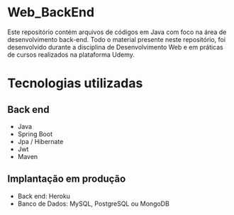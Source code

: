 # Web_BackEnd
Este repositório contém arquivos de códigos em Java com foco na área de desenvolvimento back-end. Todo o material presente neste repositório, foi desenvolvido durante a disciplina de Desenvolvimento Web e em práticas de cursos realizados na plataforma Udemy.

# Tecnologias utilizadas
## Back end
- Java
- Spring Boot
- Jpa / Hibernate
- Jwt
- Maven

## Implantação em produção
- Back end: Heroku
- Banco de Dados: MySQL, PostgreSQL ou MongoDB
